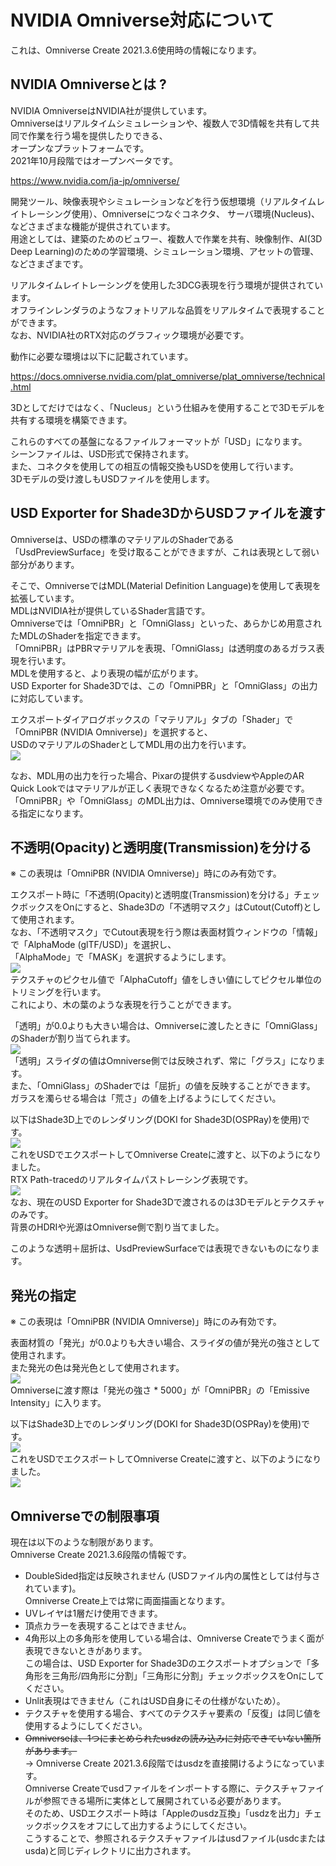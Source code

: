 # NVIDIA Omniverse対応について

これは、Omniverse Create 2021.3.6使用時の情報になります。     

## NVIDIA Omniverseとは ?

NVIDIA OmniverseはNVIDIA社が提供しています。      
Omniverseはリアルタイムシミュレーションや、複数人で3D情報を共有して共同で作業を行う場を提供したりできる、     
オープンなプラットフォームです。      
2021年10月段階ではオープンベータです。      

https://www.nvidia.com/ja-jp/omniverse/

開発ツール、映像表現やシミュレーションなどを行う仮想環境（リアルタイムレイトレーシング使用）、Omniverseにつなぐコネクタ、
サーバ環境(Nucleus)、などさまざまな機能が提供されています。    
用途としては、建築のためのビュワー、複数人で作業を共有、映像制作、AI(3D Deep Learning)のための学習環境、シミュレーション環境、アセットの管理、などさまざまです。     

リアルタイムレイトレーシングを使用した3DCG表現を行う環境が提供されています。     
オフラインレンダラのようなフォトリアルな品質をリアルタイムで表現することができます。      
なお、NVIDIA社のRTX対応のグラフィック環境が必要です。      

動作に必要な環境は以下に記載されています。      

https://docs.omniverse.nvidia.com/plat_omniverse/plat_omniverse/technical.html

3Dとしてだけではなく、「Nucleus」という仕組みを使用することで3Dモデルを共有する環境を構築できます。      

これらのすべての基盤になるファイルフォーマットが「USD」になります。      
シーンファイルは、USD形式で保持されます。      
また、コネクタを使用しての相互の情報交換もUSDを使用して行います。      
3Dモデルの受け渡しもUSDファイルを使用します。     

## USD Exporter for Shade3DからUSDファイルを渡す

Omniverseは、USDの標準のマテリアルのShaderである「UsdPreviewSurface」を受け取ることができますが、これは表現として弱い部分があります。     

そこで、OmniverseではMDL(Material Definition Language)を使用して表現を拡張しています。      
MDLはNVIDIA社が提供しているShader言語です。     
Omniverseでは「OmniPBR」と「OmniGlass」といった、あらかじめ用意されたMDLのShaderを指定できます。       
「OmniPBR」はPBRマテリアルを表現、「OmniGlass」は透明度のあるガラス表現を行います。      
MDLを使用すると、より表現の幅が広がります。      
USD Exporter for Shade3Dでは、この「OmniPBR」と「OmniGlass」の出力に対応しています。      

エクスポートダイアログボックスの「マテリアル」タブの「Shader」で「OmniPBR (NVIDIA Omniverse)」を選択すると、     
USDのマテリアルのShaderとしてMDL用の出力を行います。     
<img src="../images/usd_export_doki_06.png" />    

なお、MDL用の出力を行った場合、Pixarの提供するusdviewやAppleのAR Quick Lookではマテリアルが正しく表現できなくなるため注意が必要です。      
「OmniPBR」や「OmniGlass」のMDL出力は、Omniverse環境でのみ使用できる指定になります。     

## 不透明(Opacity)と透明度(Transmission)を分ける

※ この表現は「OmniPBR (NVIDIA Omniverse)」時にのみ有効です。      

エクスポート時に「不透明(Opacity)と透明度(Transmission)を分ける」チェックボックスをOnにすると、Shade3Dの「不透明マスク」はCutout(Cutoff)として使用されます。    
なお、「不透明マスク」でCutout表現を行う際は表面材質ウィンドウの「情報」で「AlphaMode (glTF/USD)」を選択し、      
「AlphaMode」で「MASK」を選択するようにします。     
<img src="../images/usd_export_material_alpha_cutoff_02.png" />    
テクスチャのピクセル値で「AlphaCutoff」値をしきい値にしてピクセル単位のトリミングを行います。     
これにより、木の葉のような表現を行うことができます。      

「透明」が0.0よりも大きい場合は、Omniverseに渡したときに「OmniGlass」のShaderが割り当てられます。     
<img src="../images/usd_export_transparency_01.png" />    
「透明」スライダの値はOmniverse側では反映されず、常に「グラス」になります。      
また、「OmniGlass」のShaderでは「屈折」の値を反映することができます。      
ガラスを濁らせる場合は「荒さ」の値を上げるようにしてください。    

以下はShade3D上でのレンダリング(DOKI for Shade3D(OSPRay)を使用)です。    
<img src="../images/usd_export_transparency_02.jpg" />    
これをUSDでエクスポートしてOmniverse Createに渡すと、以下のようになりました。     
RTX Path-tracedのリアルタイムパストレーシング表現です。     
<img src="../images/usd_export_transparency_03.jpg" />    
なお、現在のUSD Exporter for Shade3Dで渡されるのは3Dモデルとテクスチャのみです。     
背景のHDRIや光源はOmniverse側で割り当てました。     

このような透明＋屈折は、UsdPreviewSurfaceでは表現できないものになります。     

## 発光の指定

※ この表現は「OmniPBR (NVIDIA Omniverse)」時にのみ有効です。      

表面材質の「発光」が0.0よりも大きい場合、スライダの値が発光の強さとして使用されます。      
また発光の色は発光色として使用されます。      
<img src="../images/usd_export_emissive_01.png" />    
Omniverseに渡す際は「発光の強さ * 5000」が「OmniPBR」の「Emissive Intensity」に入ります。      

以下はShade3D上でのレンダリング(DOKI for Shade3D(OSPRay)を使用)です。    
<img src="../images/usd_export_emissive_02.jpg" />    
これをUSDでエクスポートしてOmniverse Createに渡すと、以下のようになりました。     
<img src="../images/usd_export_emissive_03.jpg" />    

## Omniverseでの制限事項

現在は以下のような制限があります。     
Omniverse Create 2021.3.6段階の情報です。     

* DoubleSided指定は反映されません (USDファイル内の属性としては付与されています)。     
Omniverse Create上では常に両面描画となります。      
* UVレイヤは1層だけ使用できます。
* 頂点カラーを表現することはできません。
* 4角形以上の多角形を使用している場合は、Omniverse Createでうまく面が表現できないときがあります。    
この場合は、USD Exporter for Shade3Dのエクスポートオプションで「多角形を三角形/四角形に分割」「三角形に分割」チェックボックスをOnにしてください。    
* Unlit表現はできません（これはUSD自身にその仕様がないため）。
* テクスチャを使用する場合、すべてのテクスチャ要素の「反復」は同じ値を使用するようにしてください。    
* ~~Omniverseは、1つにまとめられたusdzの読み込みに対応できていない箇所があります。~~    
→ Omniverse Create 2021.3.6段階ではusdzを直接開けるようになっています。     
Omniverse Createでusdファイルをインポートする際に、テクスチャファイルが参照できる場所に実体として展開されている必要があります。     
そのため、USDエクスポート時は「Appleのusdz互換」「usdzを出力」チェックボックスをオフにして出力するようにしてください。    
こうすることで、参照されるテクスチャファイルはusdファイル(usdcまたはusda)と同じディレクトリに出力されます。     
